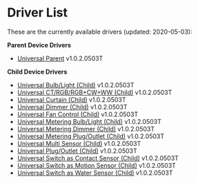 # Driver List 
These are the currently available drivers (updated: 2020-05-03):

**Parent Device Drivers**
* [Universal Parent](https://github.com/markus-li/Hubitat/blob/release/drivers/expanded/tasmota-universal-parent-expanded.groovy) v1.0.2.0503T

**Child Device Drivers**
* [Universal Bulb/Light (Child)](https://github.com/markus-li/Hubitat/blob/release/drivers/expanded/tasmota-universal-bulb-light-child-expanded.groovy) v1.0.2.0503T
* [Universal CT/RGB/RGB+CW+WW (Child)](https://github.com/markus-li/Hubitat/blob/release/drivers/expanded/tasmota-universal-ct-rgb-cw-ww-child-expanded.groovy) v1.0.2.0503T
* [Universal Curtain (Child)](https://github.com/markus-li/Hubitat/blob/release/drivers/expanded/tasmota-universal-curtain-child-expanded.groovy) v1.0.2.0503T
* [Universal Dimmer (Child)](https://github.com/markus-li/Hubitat/blob/release/drivers/expanded/tasmota-universal-dimmer-child-expanded.groovy) v1.0.2.0503T
* [Universal Fan Control (Child)](https://github.com/markus-li/Hubitat/blob/release/drivers/expanded/tasmota-universal-fancontrol-child-expanded.groovy) v1.0.2.0503T
* [Universal Metering Bulb/Light (Child)](https://github.com/markus-li/Hubitat/blob/release/drivers/expanded/tasmota-universal-metering-bulb-light-child-expanded.groovy) v1.0.2.0503T
* [Universal Metering Dimmer (Child)](https://github.com/markus-li/Hubitat/blob/release/drivers/expanded/tasmota-universal-metering-dimmer-child-expanded.groovy) v1.0.2.0503T
* [Universal Metering Plug/Outlet (Child)](https://github.com/markus-li/Hubitat/blob/release/drivers/expanded/tasmota-universal-metering-plug-outlet-child-expanded.groovy) v1.0.2.0503T
* [Universal Multi Sensor (Child)](https://github.com/markus-li/Hubitat/blob/release/drivers/expanded/tasmota-universal-multi-sensor-child-expanded.groovy) v1.0.2.0503T
* [Universal Plug/Outlet (Child)](https://github.com/markus-li/Hubitat/blob/release/drivers/expanded/tasmota-universal-plug-outlet-child-expanded.groovy) v1.0.2.0503T
* [Universal Switch as Contact Sensor (Child)](https://github.com/markus-li/Hubitat/blob/release/drivers/expanded/tasmota-universal-switch-as-contact-sensor-child-expanded.groovy) v1.0.2.0503T
* [Universal Switch as Motion Sensor (Child)](https://github.com/markus-li/Hubitat/blob/release/drivers/expanded/tasmota-universal-switch-as-motion-sensor-child-expanded.groovy) v1.0.2.0503T
* [Universal Switch as Water Sensor (Child)](https://github.com/markus-li/Hubitat/blob/release/drivers/expanded/tasmota-universal-switch-as-water-sensor-child-expanded.groovy) v1.0.2.0503T

